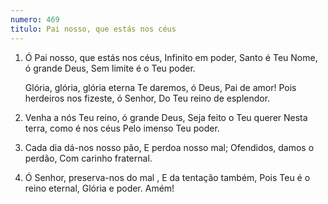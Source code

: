 ```yaml
---
numero: 469
titulo: Pai nosso, que estás nos céus
---
```

1. Ó Pai nosso, que estás nos céus,
   Infinito em poder,
   Santo é Teu Nome, ó grande Deus,
   Sem limite é o Teu poder.

   Glória, glória, glória eterna
   Te daremos, ó Deus, Pai de amor!
   Pois herdeiros nos fizeste, ó Senhor,
   Do Teu reino de esplendor.

2. Venha a nós Teu reino, ó grande Deus,
   Seja feito o Teu querer
   Nesta terra, como é nos céus
   Pelo imenso Teu poder.

3. Cada dia dá-nos nosso pão,
   E perdoa nosso mal;
   Ofendidos, damos o perdão,
   Com carinho fraternal.

4. Ó Senhor, preserva-nos do mal ,
   E da tentação também,
   Pois Teu é o reino eternal,
   Glória e poder. Amém!
